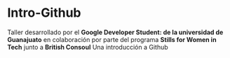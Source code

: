 # Intro-Github
Taller desarrollado por el **Google Developer Student: de la universidad de Guanajuato** en colaboración por parte del programa **Stills for Women in Tech** junto a **British Consoul**
 Una introducción a Github
